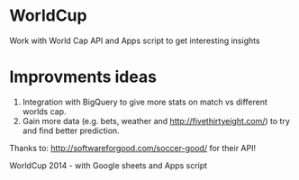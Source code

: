 WorldCup
========

Work with World Cap API and Apps script to get interesting insights
 

Improvments ideas
=================
  1. Integration with BigQuery to give more stats on match vs different worlds cap.
  2. Gain more data (e.g. bets, weather and http://fivethirtyeight.com/) to try and find better prediction.


Thanks to: http://softwareforgood.com/soccer-good/ for their API!


WorldCup 2014 - with Google sheets and Apps script
